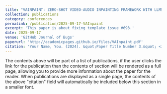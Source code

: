 ```yaml
---
title: "VAINPAINT: ZERO-SHOT VIDEO-AUDIO INPAINTING FRAMEWORK WITH LLMS-DRIVEN MODULE"
collection: publications
category: conferences
permalink: /publication/2025-09-17-VAInpaint
excerpt: 'This paper is about fixing template issue #693.'
date: 2025-09-17
venue: 'GitHub Journal of Bugs'
paperurl: 'http://academicpages.github.io/files/VAInpaint.pdf'
citation: 'Your Name, You. (2024). &quot;Paper Title Number 3.&quot; <i>GitHub Journal of Bugs</i>. 1(3).'
---
```


The contents above will be part of a list of publications, if the user clicks the link for the publication than the contents of section will be rendered as a full page, allowing you to provide more information about the paper for the reader. When publications are displayed as a single page, the contents of the above "citation" field will automatically be included below this section in a smaller font.

